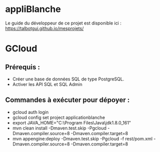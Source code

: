 # appliBlanche

Le guide du développeur de ce projet est disponible ici : https://talbotgui.github.io/mesprojets/


# GCloud
## Prérequis :

* Créer une base de données SQL de type PostgreSQL.
* Activer les API SQL et SQL Admin

## Commandes à exécuter pour dépoyer :

* gcloud auth login
* gcloud config set project applicationblanche
* export JAVA_HOME="C:\Program Files\Java\jdk1.8.0_161"
* mvn clean install -Dmaven.test.skip -Pgcloud -Dmaven.compiler.source=8 -Dmaven.compiler.target=8
* mvn appengine:deploy -Dmaven.test.skip -Pgcloud -f rest/pom.xml  -Dmaven.compiler.source=8 -Dmaven.compiler.target=8
